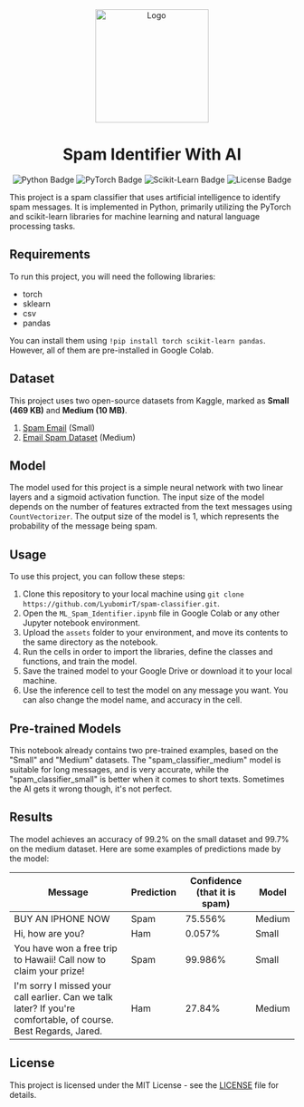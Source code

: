 <div align="center">
<img src="logo_spamdetector.png" alt="Logo" width="200" height="200">
<h1>Spam Identifier With AI</h1>
<p>
<img src="https://img.shields.io/badge/Python-3.10-blue" alt="Python Badge">
<img src="https://img.shields.io/badge/PyTorch-2.0.1+cu118-orange" alt="PyTorch Badge">
<img alt="Scikit-Learn Badge" src="https://img.shields.io/badge/scikit--learn-1.2.2-test?color=red">
<img src="https://img.shields.io/badge/License-MIT-yellow" alt="License Badge">
</p>
</div>

This project is a spam classifier that uses artificial intelligence to identify spam messages. It is implemented in Python, primarily utilizing the PyTorch and scikit-learn libraries for machine learning and natural language processing tasks.

## Requirements

To run this project, you will need the following libraries:

- torch
- sklearn
- csv
- pandas

You can install them using `!pip install torch scikit-learn pandas`. However, all of them are pre-installed in Google Colab.

## Dataset

This project uses two open-source datasets from Kaggle, marked as **Small (469 KB)** and **Medium (10 MB)**.

1. [Spam Email](https://www.kaggle.com/datasets/mfaisalqureshi/spam-email) (Small)
2. [Email Spam Dataset](https://www.kaggle.com/datasets/nitishabharathi/email-spam-dataset) (Medium)

## Model

The model used for this project is a simple neural network with two linear layers and a sigmoid activation function. The input size of the model depends on the number of features extracted from the text messages using `CountVectorizer`. The output size of the model is 1, which represents the probability of the message being spam.

## Usage

To use this project, you can follow these steps:

1. Clone this repository to your local machine using `git clone https://github.com/LyubomirT/spam-classifier.git`.
2. Open the `ML_Spam_Identifier.ipynb` file in Google Colab or any other Jupyter notebook environment.
3. Upload the `assets` folder to your environment, and move its contents to the same directory as the notebook.
4. Run the cells in order to import the libraries, define the classes and functions, and train the model.
5. Save the trained model to your Google Drive or download it to your local machine.
6. Use the inference cell to test the model on any message you want. You can also change the model name, and accuracy in the cell.

## Pre-trained Models

This notebook already contains two pre-trained examples, based on the "Small" and "Medium" datasets. The "spam_classifier_medium" model is suitable for long messages, and is very accurate, while the "spam_classifier_small" is better when it comes to short texts. Sometimes the AI gets it wrong though, it's not perfect.

## Results

The model achieves an accuracy of 99.2% on the small dataset and 99.7% on the medium dataset. Here are some examples of predictions made by the model:

| Message | Prediction | Confidence (that it is spam) | Model |
|---------|------------|------------|-------|
| BUY AN IPHONE NOW | Spam | 75.556% | Medium |
| Hi, how are you? | Ham | 0.057% | Small |
| You have won a free trip to Hawaii! Call now to claim your prize! | Spam | 99.986% | Small |
| I'm sorry I missed your call earlier. Can we talk later? If you're comfortable, of course. Best Regards, Jared. | Ham | 27.84% | Medium |

## License

This project is licensed under the MIT License - see the [LICENSE](LICENSE) file for details.
